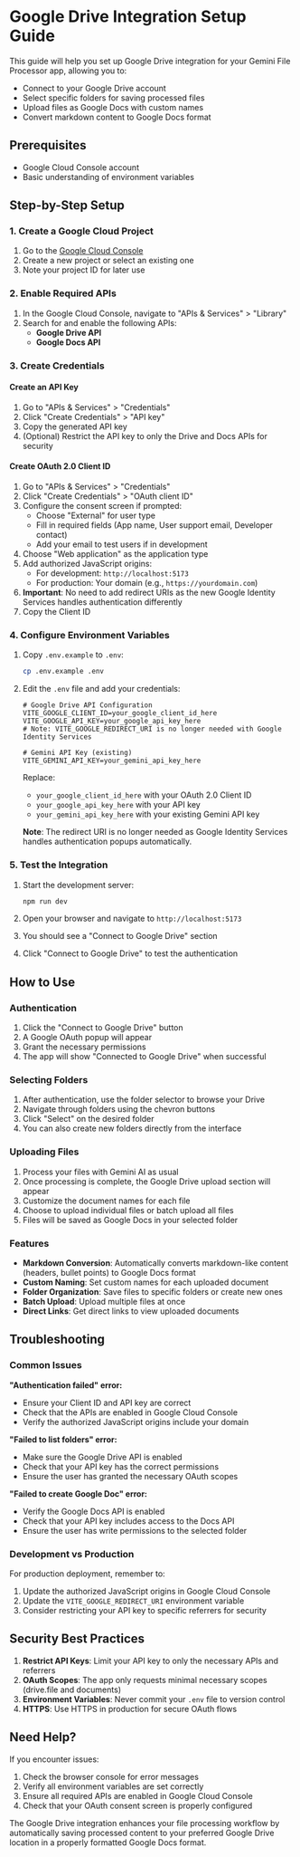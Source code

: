 # Google Drive Integration Setup Guide

This guide will help you set up Google Drive integration for your Gemini File Processor app, allowing you to:

- Connect to your Google Drive account
- Select specific folders for saving processed files
- Upload files as Google Docs with custom names
- Convert markdown content to Google Docs format

## Prerequisites

- Google Cloud Console account
- Basic understanding of environment variables

## Step-by-Step Setup

### 1. Create a Google Cloud Project

1. Go to the [Google Cloud Console](https://console.cloud.google.com/)
2. Create a new project or select an existing one
3. Note your project ID for later use

### 2. Enable Required APIs

1. In the Google Cloud Console, navigate to "APIs & Services" > "Library"
2. Search for and enable the following APIs:
   - **Google Drive API**
   - **Google Docs API**

### 3. Create Credentials

#### Create an API Key

1. Go to "APIs & Services" > "Credentials"
2. Click "Create Credentials" > "API key"
3. Copy the generated API key
4. (Optional) Restrict the API key to only the Drive and Docs APIs for security

#### Create OAuth 2.0 Client ID

1. Go to "APIs & Services" > "Credentials"
2. Click "Create Credentials" > "OAuth client ID"
3. Configure the consent screen if prompted:
   - Choose "External" for user type
   - Fill in required fields (App name, User support email, Developer contact)
   - Add your email to test users if in development
4. Choose "Web application" as the application type
5. Add authorized JavaScript origins:
   - For development: `http://localhost:5173`
   - For production: Your domain (e.g., `https://yourdomain.com`)
6. **Important**: No need to add redirect URIs as the new Google Identity Services handles authentication differently
7. Copy the Client ID

### 4. Configure Environment Variables

1. Copy `.env.example` to `.env`:
   ```bash
   cp .env.example .env
   ```

2. Edit the `.env` file and add your credentials:
   ```env
   # Google Drive API Configuration
   VITE_GOOGLE_CLIENT_ID=your_google_client_id_here
   VITE_GOOGLE_API_KEY=your_google_api_key_here
   # Note: VITE_GOOGLE_REDIRECT_URI is no longer needed with Google Identity Services
   
   # Gemini API Key (existing)
   VITE_GEMINI_API_KEY=your_gemini_api_key_here
   ```

   Replace:
   - `your_google_client_id_here` with your OAuth 2.0 Client ID
   - `your_google_api_key_here` with your API key
   - `your_gemini_api_key_here` with your existing Gemini API key

   **Note**: The redirect URI is no longer needed as Google Identity Services handles authentication popups automatically.

### 5. Test the Integration

1. Start the development server:
   ```bash
   npm run dev
   ```

2. Open your browser and navigate to `http://localhost:5173`

3. You should see a "Connect to Google Drive" section

4. Click "Connect to Google Drive" to test the authentication

## How to Use

### Authentication
1. Click the "Connect to Google Drive" button
2. A Google OAuth popup will appear
3. Grant the necessary permissions
4. The app will show "Connected to Google Drive" when successful

### Selecting Folders
1. After authentication, use the folder selector to browse your Drive
2. Navigate through folders using the chevron buttons
3. Click "Select" on the desired folder
4. You can also create new folders directly from the interface

### Uploading Files
1. Process your files with Gemini AI as usual
2. Once processing is complete, the Google Drive upload section will appear
3. Customize the document names for each file
4. Choose to upload individual files or batch upload all files
5. Files will be saved as Google Docs in your selected folder

### Features
- **Markdown Conversion**: Automatically converts markdown-like content (headers, bullet points) to Google Docs format
- **Custom Naming**: Set custom names for each uploaded document
- **Folder Organization**: Save files to specific folders or create new ones
- **Batch Upload**: Upload multiple files at once
- **Direct Links**: Get direct links to view uploaded documents

## Troubleshooting

### Common Issues

**"Authentication failed" error:**
- Ensure your Client ID and API key are correct
- Check that the APIs are enabled in Google Cloud Console
- Verify the authorized JavaScript origins include your domain

**"Failed to list folders" error:**
- Make sure the Google Drive API is enabled
- Check that your API key has the correct permissions
- Ensure the user has granted the necessary OAuth scopes

**"Failed to create Google Doc" error:**
- Verify the Google Docs API is enabled
- Check that your API key includes access to the Docs API
- Ensure the user has write permissions to the selected folder

### Development vs Production

For production deployment, remember to:
1. Update the authorized JavaScript origins in Google Cloud Console
2. Update the `VITE_GOOGLE_REDIRECT_URI` environment variable
3. Consider restricting your API key to specific referrers for security

## Security Best Practices

1. **Restrict API Keys**: Limit your API key to only the necessary APIs and referrers
2. **OAuth Scopes**: The app only requests minimal necessary scopes (drive.file and documents)
3. **Environment Variables**: Never commit your `.env` file to version control
4. **HTTPS**: Use HTTPS in production for secure OAuth flows

## Need Help?

If you encounter issues:
1. Check the browser console for error messages
2. Verify all environment variables are set correctly
3. Ensure all required APIs are enabled in Google Cloud Console
4. Check that your OAuth consent screen is properly configured

The Google Drive integration enhances your file processing workflow by automatically saving processed content to your preferred Google Drive location in a properly formatted Google Docs format.